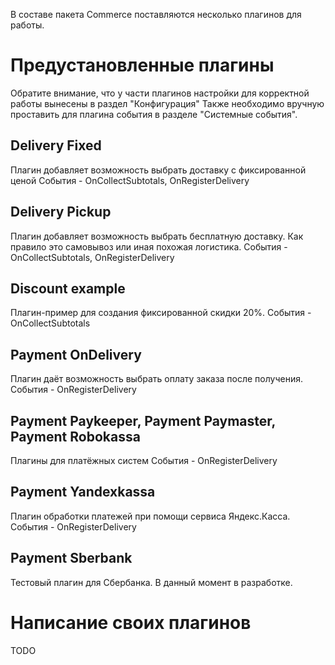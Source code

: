В составе пакета Commerce поставляются несколько плагинов для работы.

# Предустановленные плагины #

Обратите внимание, что у части плагинов настройки для корректной работы вынесены в раздел "Конфигурация"
Также необходимо вручную проставить для плагина события в разделе "Системные события".

## Delivery Fixed ##
Плагин добавляет возможность выбрать доставку с фиксированной ценой
События - OnCollectSubtotals, OnRegisterDelivery

## Delivery Pickup ##
Плагин добавляет возможность выбрать бесплатную доставку. Как правило это самовывоз или иная похожая логистика.
События - OnCollectSubtotals, OnRegisterDelivery

## Discount example ##
Плагин-пример для создания фиксированной скидки 20%.
События - OnCollectSubtotals

## Payment OnDelivery ##
Плагин даёт возможность выбрать оплату заказа после получения.
События - OnRegisterDelivery
 
## Payment Paykeeper, Payment Paymaster, Payment Robokassa ##
Плагины для платёжных систем
События - OnRegisterDelivery


## Payment Yandexkassa ##
Плагин обработки платежей при помощи сервиса Яндекс.Касса.
События - OnRegisterDelivery

## Payment Sberbank ##
Тестовый плагин для Сбербанка. В данный момент в разработке.

# Написание своих плагинов #			
TODO

